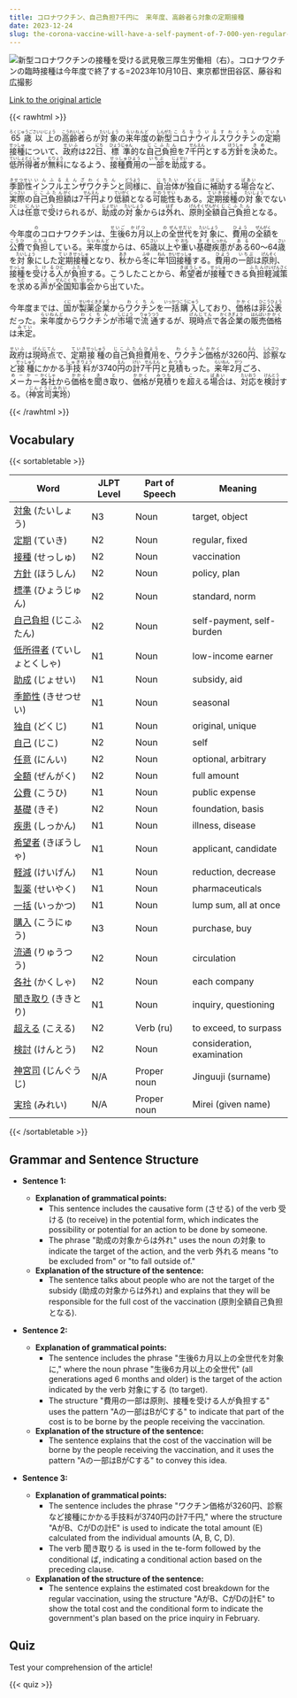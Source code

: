 ```yaml
---
title: コロナワクチン、自己負担7千円に　来年度、高齢者ら対象の定期接種
date: 2023-12-24
slug: the-corona-vaccine-will-have-a-self-payment-of-7-000-yen-regular-vaccinations-for-the-elderly-and-others-will-be-available-next-year
---
```


![新型コロナワクチンの接種を受ける武見敬三厚生労働相（右）。コロナワクチンの臨時接種は今年度で終了する=2023年10月10日、東京都世田谷区、藤谷和広撮影](https://www.asahicom.jp/imgopt/img/64ce5fddd5/comm_L/AS20231222003354.jpg "新型コロナワクチンの接種を受ける武見敬三厚生労働相（右）。コロナワクチンの臨時接種は今年度で終了する=2023年10月10日、東京都世田谷区、藤谷和広撮影")

[Link to the original article](https://asahi.com/articles/ASRDQ6CR6RDQUTFL00N.html?iref=pc_apital_top__n)

{{< rawhtml >}}
<p><ruby>65歳以上<rt>ろくじゅうごさいいじょう</rt></ruby>の<ruby>高齢者<rt>こうれいしゃ</rt></ruby>らが<ruby>対象<rt>たいしょう</rt></ruby>の<ruby>来年度<rt>らいねんど</rt></ruby>の<ruby>新型<rt>しんがた</rt></ruby><ruby>コロナウイルス<rt>ころなういるす</rt></ruby><ruby>ワクチン<rt>わくちん</rt></ruby>の<ruby>定期<rt>ていき</rt></ruby><ruby>接種<rt>せっしゅ</rt></ruby>について、<ruby>政府<rt>せいふ</rt></ruby>は22<ruby>日<rt>にち</rt></ruby>、<ruby>標準<rt>ひょうじゅん</rt></ruby>的な<ruby>自己負担<rt>じこふたん</rt></ruby>を7<ruby>千<rt>せん</rt></ruby><ruby>円<rt>えん</rt></ruby>とする<ruby>方針<rt>ほうしゃ</rt></ruby>を<ruby>決め<rt>きめ</rt></ruby>た。<ruby>低所得者<rt>ていしょとくしゃ</rt></ruby>が<ruby>無料<rt>むりょう</rt></ruby>になるよう、<ruby>接種費用<rt>せっしゅひよう</rt></ruby>の<ruby>一部<rt>いちぶ</rt></ruby>を<ruby>助成<rt>じょせい</rt></ruby>する。</p>

<p><ruby>季節性<rt>きせつせい</rt></ruby><ruby>インフルエンザ<rt>いんふるえんざ</rt></ruby><ruby>ワクチン<rt>わくちん</rt></ruby>と<ruby>同様<rt>どうよう</rt></ruby>に、<ruby>自治体<rt>じちたい</rt></ruby>が<ruby>独自<rt>どくじ</rt></ruby>に<ruby>補助<rt>ほじょ</rt></ruby>する<ruby>場合<rt>ばあい</rt></ruby>など、<ruby>実際<rt>じっさい</rt></ruby>の<ruby>自己負担<rt>じこふたん</rt></ruby><ruby>額<rt>がく</rt></ruby>は7<ruby>千<rt>せん</rt></ruby><ruby>円<rt>えん</rt></ruby>より<ruby>低額<rt>ていがく</rt></ruby>となる<ruby>可能性<rt>かのうせい</rt></ruby>もある。<ruby>定期<rt>ていき</rt></ruby><ruby>接種<rt>せっしゅ</rt></ruby>の<ruby>対象<rt>たいしょう</rt></ruby>でない<ruby>人<rt>ひと</rt></ruby>は<ruby>任意<rt>にんい</rt></ruby>で<ruby>受<rt>う</rt></ruby>けられるが、<ruby>助成<rt>じょせい</rt></ruby>の<ruby>対象<rt>たいしょう</rt></ruby>からは<ruby>外<rt>はず</rt></ruby>れ、<ruby>原則<rt>げんそく</rt></ruby><ruby>全額<rt>ぜんがく</rt></ruby><ruby>自己負担<rt>じこふたん</rt></ruby>となる。</p>

<p>今年度<ruby>の<rt>の</rt></ruby>コロナワクチンは、<ruby>生後<rt>せいご</rt></ruby>6<ruby>カ月<rt>かげつ</rt></ruby>以上<ruby>の<rt>の</rt></ruby><ruby>全世代<rt>ぜんせだい</rt></ruby>を<ruby>対象<rt>たいしょう</rt></ruby>に、<ruby>費用<rt>ひよう</rt></ruby>の<ruby>全額<rt>ぜんがく</rt></ruby>を<ruby>公費<rt>こうひ</rt></ruby>で<ruby>負担<rt>ふたん</rt></ruby>している。<ruby>来年度<rt>らいねんど</rt></ruby>からは、65<ruby>歳<rt>さい</rt></ruby>以上<ruby>や<rt>や</rt></ruby><ruby>重<rt>おも</rt></ruby>い<ruby>基礎<rt>きそ</rt></ruby><ruby>疾患<rt>しっかん</rt></ruby>が<ruby>ある<rt>ある</rt></ruby>60～64<ruby>歳<rt>さい</rt></ruby>を<ruby>対象<rt>たいしょう</rt></ruby>にした<ruby>定期<rt>ていき</rt></ruby><ruby>接種<rt>せっしゅ</rt></ruby>となり、<ruby>秋<rt>あき</rt></ruby>から<ruby>冬<rt>ふゆ</rt></ruby>に<ruby>年<rt>ねん</rt></ruby>1<ruby>回<rt>かい</rt></ruby><ruby>接種<rt>せっしゅ</rt></ruby>する。<ruby>費用<rt>ひよう</rt></ruby>の<ruby>一部<rt>いちぶ</rt></ruby>は<ruby>原則<rt>げんそく</rt></ruby>、<ruby>接種<rt>せっしゅ</rt></ruby>を<ruby>受ける<rt>うける</rt></ruby><ruby>人<rt>ひと</rt></ruby>が<ruby>負担<rt>ふたん</rt></ruby>する。こうしたことから、<ruby>希望者<rt>きぼうしゃ</rt></ruby>が<ruby>接種<rt>せっしゅ</rt></ruby>できる<ruby>負担<rt>ふたん</rt></ruby><ruby>軽減策<rt>けいげんさく</rt></ruby>を<ruby>求<rt>もと</rt></ruby>める<ruby>声<rt>こえ</rt></ruby>が<ruby>全国<rt>ぜんこく</rt></ruby><ruby>知事<rt>ちじ</rt></ruby><ruby>会<rt>かい</rt></ruby>から<ruby>出<rt>で</rt></ruby>ていた。</p>

<p>今年度までは、<ruby>国<rt>くに</rt></ruby>が<ruby>製薬<rt>せいやく</rt></ruby><ruby>企業<rt>きぎょう</rt></ruby>から<ruby>ワクチン<rt>わくちん</rt></ruby>を<ruby>一括<rt>いっかつ</rt></ruby><ruby>購入<rt>こうにゅう</rt></ruby>しており、<ruby>価格<rt>かかく</rt></ruby>は<ruby>非公表<rt>ひこうひょう</rt></ruby>だった。<ruby>来年度<rt>らいねんど</rt></ruby>から<ruby>ワクチン<rt>わくちん</rt></ruby>が<ruby>市場<rt>しじょう</rt></ruby>で<ruby>流通<rt>りゅうつう</rt></ruby>するが、<ruby>現時点<rt>げんじてん</rt></ruby>で<ruby>各<rt>かく</rt></ruby><ruby>企業<rt>きぎょう</rt></ruby>の<ruby>販売<rt>はんばい</rt></ruby><ruby>価格<rt>かかく</rt></ruby>は<ruby>未定<rt>みてい</rt></ruby>。</p>

<p><ruby>政府<rt>せいふ</rt></ruby>は<ruby>現時点<rt>げんじてん</rt></ruby>で、<ruby>定期<rt>ていき</rt></ruby><ruby>接種<rt>せっしゅう</rt></ruby>の<ruby>自己負担<rt>じこふたん</rt></ruby><ruby>費用<rt>ひよう</rt></ruby>を、<ruby>ワクチン<rt>わくちん</rt></ruby><ruby>価格<rt>かかく</rt></ruby>が3260<ruby>円<rt>えん</rt></ruby>、<ruby>診察<rt>しんさつ</rt></ruby>など<ruby>接種<rt>せっしゅう</rt></ruby>にかかる<ruby>手技<rt>しゅぎ</rt></ruby><ruby>料<rt>りょう</rt></ruby>が3740<ruby>円<rt>えん</rt></ruby>の<ruby>計<rt>けい</rt></ruby>7<ruby>千<rt>せん</rt></ruby><ruby>円<rt>えん</rt></ruby>と<ruby>見積<rt>みつも</rt></ruby>もった。<ruby>来年<rt>らいねん</rt></ruby>2<ruby>月<rt>がつ</rt></ruby>ごろ、<ruby>メーカー<rt>めーかー</rt></ruby><ruby>各社<rt>かくしゃ</rt></ruby>から<ruby>価格<rt>かかく</rt></ruby>を<ruby>聞<rt>き</rt></ruby>き<ruby>取<rt>と</rt></ruby>り、<ruby>価格<rt>かかく</rt></ruby>が<ruby>見積<rt>みつも</rt></ruby>りを<ruby>超<rt>こ</rt></ruby>える<ruby>場合<rt>ばあい</rt></ruby>は、<ruby>対応<rt>たいおう</rt></ruby>を<ruby>検討<rt>けんとう</rt></ruby>する。（<ruby>神宮司実玲<rt>じんぐうじみれい</rt></ruby>）</p>
{{< /rawhtml >}}

## Vocabulary


{{< sortabletable >}}

| Word        | JLPT Level | Part of Speech | Meaning             |
|-------------|------------|----------------|---------------------|
|[対象](https://jisho.org/search/%E5%AF%BE%E8%B1%A1) (たいしょう)| N3         | Noun           | target, object      |
|[定期](https://jisho.org/search/%E5%AE%9A%E6%9C%9F) (ていき)| N2         | Noun           | regular, fixed      |
|[接種](https://jisho.org/search/%E6%8E%A5%E7%A8%AE) (せっしゅ)| N2         | Noun           | vaccination         |
|[方針](https://jisho.org/search/%E6%96%B9%E9%87%9D) (ほうしん)| N2         | Noun           | policy, plan        |
|[標準](https://jisho.org/search/%E6%A8%99%E6%BA%96) (ひょうじゅん)| N2       | Noun           | standard, norm      |
|[自己負担](https://jisho.org/search/%E8%87%AA%E5%B7%B1%E8%B2%A0%E6%8B%85) (じこふたん)| N2     | Noun           | self-payment, self-burden |
|[低所得者](https://jisho.org/search/%E4%BD%8E%E6%89%80%E5%BE%97%E8%80%85) (ていしょとくしゃ)| N1 | Noun        | low-income earner   |
|[助成](https://jisho.org/search/%E5%8A%A9%E6%88%90) (じょせい)| N1         | Noun           | subsidy, aid        |
|[季節性](https://jisho.org/search/%E5%AD%A3%E7%AF%80%E6%80%A7) (きせつせい)| N1       | Noun           | seasonal            |
|[独自](https://jisho.org/search/%E7%8B%AC%E8%87%AA) (どくじ)| N1         | Noun           | original, unique    |
|[自己](https://jisho.org/search/%E8%87%AA%E5%B7%B1) (じこ)| N2         | Noun           | self                |
|[任意](https://jisho.org/search/%E4%BB%BB%E6%84%8F) (にんい)| N2         | Noun           | optional, arbitrary |
|[全額](https://jisho.org/search/%E5%85%A8%E9%A1%8D) (ぜんがく)| N2         | Noun           | full amount         |
|[公費](https://jisho.org/search/%E5%85%AC%E8%B2%BB) (こうひ)| N1         | Noun           | public expense      |
|[基礎](https://jisho.org/search/%E5%9F%BA%E7%A4%8E) (きそ)| N2         | Noun           | foundation, basis   |
|[疾患](https://jisho.org/search/%E7%96%BE%E6%82%A3) (しっかん)| N1         | Noun           | illness, disease    |
|[希望者](https://jisho.org/search/%E5%B8%8C%E6%9C%9B%E8%80%85) (きぼうしゃ)| N1       | Noun           | applicant, candidate |
|[軽減](https://jisho.org/search/%E8%BB%BD%E6%B8%9B) (けいげん)| N1         | Noun           | reduction, decrease |
|[製薬](https://jisho.org/search/%E8%A3%BD%E8%96%AC) (せいやく)| N1         | Noun           | pharmaceuticals     |
|[一括](https://jisho.org/search/%E4%B8%80%E6%8B%AC) (いっかつ)| N1         | Noun           | lump sum, all at once |
|[購入](https://jisho.org/search/%E8%B3%BC%E5%85%A5) (こうにゅう)| N3         | Noun           | purchase, buy       |
|[流通](https://jisho.org/search/%E6%B5%81%E9%80%9A) (りゅうつう)| N2         | Noun           | circulation         |
|[各社](https://jisho.org/search/%E5%90%84%E7%A4%BE) (かくしゃ)| N2         | Noun           | each company        |
|[聞き取り](https://jisho.org/search/%E8%81%9E%E3%81%8D%E5%8F%96%E3%82%8A) (ききとり)| N1       | Noun           | inquiry, questioning |
|[超える](https://jisho.org/search/%E8%B6%85%E3%81%88%E3%82%8B) (こえる)| N2         | Verb (ru)      | to exceed, to surpass |
|[検討](https://jisho.org/search/%E6%A4%9C%E8%A8%8E) (けんとう)| N2         | Noun           | consideration, examination |
|[神宮司](https://jisho.org/search/%E7%A5%9E%E5%AE%AE%E5%8F%B8) (じんぐうじ)| N/A       | Proper noun    | Jinguuji (surname)  |
|[実玲](https://jisho.org/search/%E5%AE%9F%E7%8E%B2) (みれい)| N/A         | Proper noun    | Mirei (given name)  |

{{< /sortabletable >}}


## Grammar and Sentence Structure

- **Sentence 1:**
    - **Explanation of grammatical points:** 
        - This sentence includes the causative form (させる) of the verb 受ける (to receive) in the potential form, which indicates the possibility or potential for an action to be done by someone.
        - The phrase "助成の対象からは外れ" uses the noun の対象 to indicate the target of the action, and the verb 外れる means "to be excluded from" or "to fall outside of."
    - **Explanation of the structure of the sentence:**
        - The sentence talks about people who are not the target of the subsidy (助成の対象からは外れ) and explains that they will be responsible for the full cost of the vaccination (原則全額自己負担となる).
  
- **Sentence 2:**
    - **Explanation of grammatical points:** 
        - The sentence includes the phrase "生後6カ月以上の全世代を対象に," where the noun phrase "生後6カ月以上の全世代" (all generations aged 6 months and older) is the target of the action indicated by the verb 対象にする (to target).
        - The structure "費用の一部は原則、接種を受ける人が負担する" uses the pattern "Aの一部はBがCする" to indicate that part of the cost is to be borne by the people receiving the vaccination.
    - **Explanation of the structure of the sentence:**
        - The sentence explains that the cost of the vaccination will be borne by the people receiving the vaccination, and it uses the pattern "Aの一部はBがCする" to convey this idea.

- **Sentence 3:**
    - **Explanation of grammatical points:** 
        - The sentence includes the phrase "ワクチン価格が3260円、診察など接種にかかる手技料が3740円の計7千円," where the structure "AがB、CがDの計E" is used to indicate the total amount (E) calculated from the individual amounts (A, B, C, D).
        - The verb 聞き取りる is used in the te-form followed by the conditional ば, indicating a conditional action based on the preceding clause.
    - **Explanation of the structure of the sentence:**
        - The sentence explains the estimated cost breakdown for the regular vaccination, using the structure "AがB、CがDの計E" to show the total cost and the conditional form to indicate the government's plan based on the price inquiry in February.

## Quiz

Test your comprehension of the article!

{{< quiz >}}